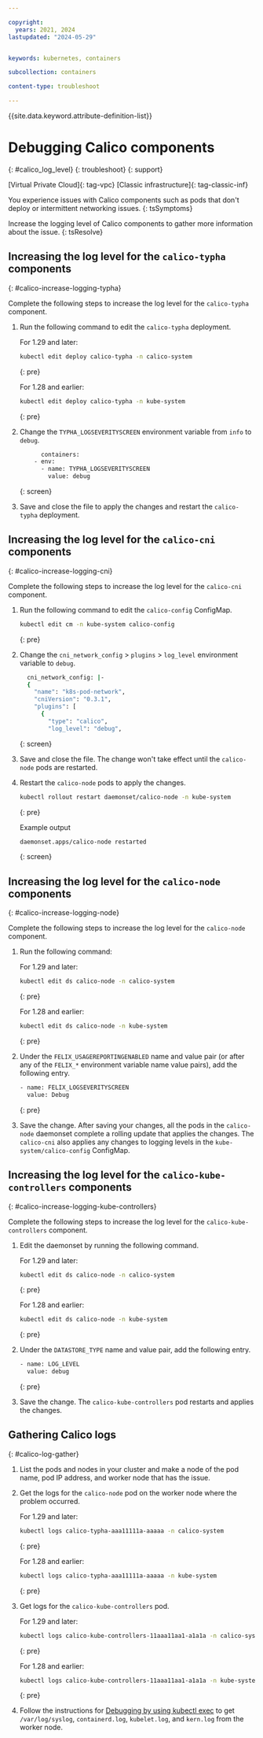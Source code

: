 ```yaml
---

copyright: 
  years: 2021, 2024
lastupdated: "2024-05-29"


keywords: kubernetes, containers

subcollection: containers

content-type: troubleshoot

---
```


{{site.data.keyword.attribute-definition-list}}





# Debugging Calico components
{: #calico_log_level}
{: troubleshoot}
{: support}

[Virtual Private Cloud]{: tag-vpc} [Classic infrastructure]{: tag-classic-inf}

You experience issues with Calico components such as pods that don't deploy or intermittent networking issues. 
{: tsSymptoms}


Increase the logging level of Calico components to gather more information about the issue.
{: tsResolve}

## Increasing the log level for the `calico-typha` components
{: #calico-increase-logging-typha}

Complete the following steps to increase the log level for the `calico-typha` component.

1. Run the following command to edit the `calico-typha` deployment. 
    
    For 1.29 and later:
    ```sh
    kubectl edit deploy calico-typha -n calico-system
    ```
    {: pre}

    For 1.28 and earlier:
    ```sh
    kubectl edit deploy calico-typha -n kube-system
    ```
    {: pre}
    
2. Change the `TYPHA_LOGSEVERITYSCREEN` environment variable from `info` to `debug`.
    ```sh
          containers:
        - env:
          - name: TYPHA_LOGSEVERITYSCREEN
            value: debug
    ```
    {: screen}

    
3. Save and close the file to apply the changes and restart the `calico-typha` deployment.

## Increasing the log level for the `calico-cni` components
{: #calico-increase-logging-cni}

Complete the following steps to increase the log level for the `calico-cni` component.

1. Run the following command to edit the `calico-config` ConfigMap.  
    
    ```sh
    kubectl edit cm -n kube-system calico-config
    ```
    {: pre}
    
2. Change the `cni_network_config` > `plugins` > `log_level` environment variable to `debug`.
    
    ```sh
      cni_network_config: |-
      {
        "name": "k8s-pod-network",
        "cniVersion": "0.3.1",
        "plugins": [
          {
            "type": "calico",
            "log_level": "debug",
    ```
    {: screen}
  
3. Save and close the file. The change won't take effect until the `calico-node` pods are restarted. 

4. Restart the `calico-node` pods to apply the changes.
    
    ```sh
    kubectl rollout restart daemonset/calico-node -n kube-system
    ```
    {: pre}
      
    Example output
      
    ```sh
    daemonset.apps/calico-node restarted
    ```
    {: screen}

## Increasing the log level for the `calico-node` components
{: #calico-increase-logging-node}

Complete the following steps to increase the log level for the `calico-node` component.

1. Run the following command: 
    
    For 1.29 and later:
    ```sh
    kubectl edit ds calico-node -n calico-system
    ```
    {: pre}

    For 1.28 and earlier:
    ```sh
    kubectl edit ds calico-node -n kube-system
    ```
    {: pre}
    

2. Under the `FELIX_USAGEREPORTINGENABLED` name and value pair (or after any of the `FELIX_*` environment variable name value pairs), add the following entry.

    ```sh
    - name: FELIX_LOGSEVERITYSCREEN
      value: Debug
    ```
    {: pre}    
    
3. Save the change. After saving your changes, all the pods in the `calico-node` daemonset complete a rolling update that applies the changes. The `calico-cni` also applies any changes to logging levels in the `kube-system/calico-config` ConfigMap.

## Increasing the log level for the `calico-kube-controllers` components
{: #calico-increase-logging-kube-controllers}

Complete the following steps to increase the log level for the `calico-kube-controllers` component.

1. Edit the daemonset by running the following command. 
    
    For 1.29 and later:
    ```sh
    kubectl edit ds calico-node -n calico-system
    ```
    {: pre}

    For 1.28 and earlier:
    ```sh
    kubectl edit ds calico-node -n kube-system
    ```
    {: pre}
    
    
2. Under the `DATASTORE_TYPE` name and value pair, add the following entry.

    ```sh
    - name: LOG_LEVEL
      value: debug
    ```
    {: pre}
    
3. Save the change. The `calico-kube-controllers` pod restarts and applies the changes.


## Gathering Calico logs
{: #calico-log-gather}

1. List the pods and nodes in your cluster and make a node of the pod name, pod IP address, and worker node that has the issue.
2. Get the logs for the `calico-node` pod on the worker node where the problem occurred.
    
    For 1.29 and later:
    ```sh
    kubectl logs calico-typha-aaa11111a-aaaaa -n calico-system
    ```
    {: pre}

    For 1.28 and earlier:
    ```sh
    kubectl logs calico-typha-aaa11111a-aaaaa -n kube-system
    ```
    {: pre}

3. Get logs for the `calico-kube-controllers` pod.
    
    For 1.29 and later:
    ```sh
    kubectl logs calico-kube-controllers-11aaa11aa1-a1a1a -n calico-system
    ```
    {: pre}

    For 1.28 and earlier:
    ```sh
    kubectl logs calico-kube-controllers-11aaa11aa1-a1a1a -n kube-system
    ```
    {: pre}
  
4. Follow the instructions for [Debugging by using kubectl exec](/docs/containers?topic=containers-cs_ssh_worker#kubectl-exec) to get `/var/log/syslog`, `containerd.log`, `kubelet.log`, and `kern.log` from the worker node.

